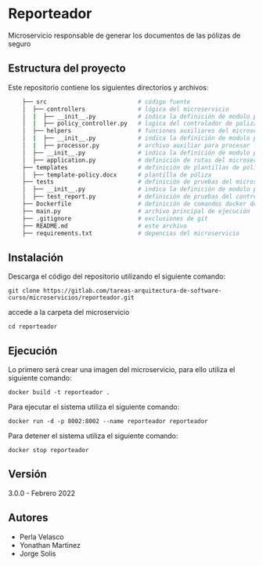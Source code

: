 # Reporteador

Microservicio responsable de generar los documentos de las pólizas de seguro

## Estructura del proyecto

Este repositorio contiene los siguientes directorios y archivos:

```bash
    ├── src                          # código fuente
    │  ├── controllers               # lógica del microservicio 
    │  |  ├── __init__.py            # indica la definición de modulo python
    │  |  ├── policy_controller.py   # logica del controlador de polizas
    │  ├── helpers                   # funciones auxiliares del microservicio
    │  |  ├── __init__.py            # indica la definición de modulo python
    │  |  ├── processor.py           # archivo auxiliar para procesar la plantilla de la póliza
    │  ├── __init__.py               # indica la definición de modulo python
    │  ├── application.py            # definición de rutas del microservicio
    ├── templates                    # definición de plantillas de polizas
    │  ├── template-policy.docx      # plantilla de póliza
    ├── tests                        # definición de pruebas del microservicio
    │  ├── __init__.py               # indica la definición de modulo python
    │  ├── test_report.py            # definición de pruebas del controlador policy
    ├── Dockerfile                   # definición de comandos docker del microservicio 
    ├── main.py                      # archivo principal de ejecución
    ├── .gitignore                   # exclusiones de git
    ├── README.md                    # este archivo
    ├── requirements.txt             # depencias del microservicio
```

## Instalación

Descarga el código del repositorio utilizando el siguiente comando:

`git clone https://gitlab.com/tareas-arquitectura-de-software-curso/microservicios/reporteador.git`

accede a la carpeta del microservicio

`cd reporteador`

## Ejecución

Lo primero será crear una imagen del microservicio, para ello utiliza el siguiente comando:

`docker build -t reporteador .`

Para ejecutar el sistema utiliza el siguiente comando:

`docker run -d -p 8002:8002 --name reporteador reporteador`

Para detener el sistema utiliza el siguiente comando:

`docker stop reporteador`

## Versión

3.0.0 - Febrero 2022

## Autores

- Perla Velasco
- Yonathan Martinez
- Jorge Solis